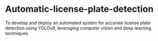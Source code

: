 # Automatic-license-plate-detection
To develop and deploy an automated system for accurate license plate detection using YOLOv8, leveraging computer vision and deep learning techniques.
